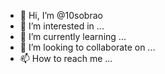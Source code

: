- 👋 Hi, I’m @10sobrao
- 👀 I’m interested in ...
- 🌱 I’m currently learning ...
- 💞️ I’m looking to collaborate on ...
- 📫 How to reach me ...

<!---
10sobrao/10sobrao is a ✨ special ✨ repository because its `README.md` (this file) appears on your GitHub profile.
You can click the Preview link to take a look at your changes.
--->
